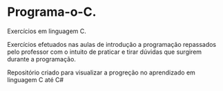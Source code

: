# Programa-o-C.
Exercícios em linguagem C. 

Exercícios efetuados nas aulas de introdução a programação repassados pelo professor com o intuito de praticar e tirar dúvidas que surgirem
durante a programação.

Repositório criado para visualizar a progreção no aprendizado em linguagem C até C#
